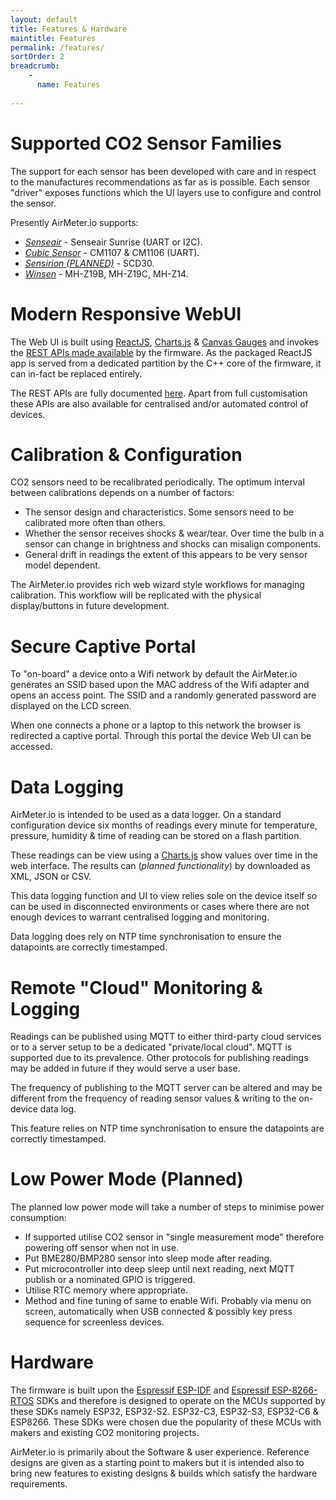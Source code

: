 ```yaml
---
layout: default
title: Features & Hardware
maintitle: Features
permalink: /features/
sortOrder: 2
breadcrumb:
    - 
      name: Features
      
---
```


# Supported CO2 Sensor Families

The support for each sensor has been developed with care and in respect to the manufactures recommendations as far as is possible. Each sensor "driver" exposes functions which the UI layers use to configure and control the sensor. 

Presently AirMeter.io supports:
- [*Senseair*](https://senseair.com) - Senseair Sunrise (UART or I2C).
- [*Cubic Sensor*](https://www.en.gassensor.com.cn) - CM1107 & CM1106 (UART).
- [*Sensirion (PLANNED)*](https://www.sensirion.com/en) - SCD30.
- [*Winsen*](https://www.winsen-sensor.com) - MH-Z19B, MH-Z19C, MH-Z14.

# Modern Responsive WebUI

The Web UI is built using [ReactJS](https://reactjs.org), [Charts.js](https://www.chartjs.org/)  & [Canvas Gauges](https://canvas-gauges.com/) and invokes the [REST APIs made available](/api) by the firmware. As the packaged ReactJS app is served from a dedicated partition by the C++ core of the firmware, it can in-fact be replaced entirely.

The REST APIs are fully documented [here](/api). Apart from full customisation these APIs are also available for centralised and/or automated control of devices.

# Calibration & Configuration

CO2 sensors need to be recalibrated periodically. The optimum interval between calibrations depends on a number of factors:
- The sensor design and characteristics. Some sensors need to be calibrated more often than others.
- Whether the sensor receives shocks & wear/tear. Over time the bulb in a sensor can change in brightness and shocks can misalign components.
- General drift in readings the extent of this appears to be very sensor model dependent.

The AirMeter.io provides rich web wizard style workflows for managing calibration. This workflow will be replicated with the physical display/buttons in future development.




# Secure Captive Portal

To "on-board" a device onto a Wifi network by default the AirMeter.io generates an SSID based upon the MAC address of the Wifi adapter and opens an access point. The SSID and a randomly generated password are displayed on the LCD screen.

When one connects a phone or a laptop to this network the browser is redirected a captive portal. Through this portal the device Web UI can be accessed.

# Data Logging

AirMeter.io is intended to be used as a data logger. On a standard configuration device six months of readings every minute for temperature, pressure, humidity & time of reading can be stored on a flash partition.

These readings can be view using a [Charts.js](https://www.chartjs.org/) show values over time in the web interface. The results can (*planned functionality*) by downloaded as XML, JSON or CSV.

This data logging function and UI to view relies sole on the device itself so can be used in disconnected environments or cases where there are not enough devices to warrant centralised logging and monitoring.

Data logging does rely on NTP time synchronisation to ensure the datapoints are correctly timestamped.

# Remote "Cloud" Monitoring & Logging

Readings can be published using MQTT to either third-party cloud services or to a server setup to be a dedicated "private/local cloud". MQTT is supported due to its prevalence. Other protocols for publishing readings may be added in future if they would serve a user base.

The frequency of publishing to the MQTT server can be altered and may be different from the frequency of reading sensor values & writing to the on-device data log.

This feature relies on NTP time synchronisation to ensure the datapoints are correctly timestamped.

# Low Power Mode (Planned)

The planned low power mode will take a number of steps to minimise power consumption:
- If supported utilise CO2 sensor in "single measurement mode" therefore powering off sensor when not in use.
- Put BME280/BMP280 sensor into sleep mode after reading.
- Put microcontroller into deep sleep until next reading, next MQTT publish or a nominated GPIO is triggered.
- Utilise RTC memory where appropriate.
- Method and fine tuning of same to enable Wifi. Probably via menu on screen, automatically when USB connected & possibly key press sequence for screenless devices.


# Hardware 
The firmware is built upon the [Espressif ESP-IDF](https://github.com/espressif/esp-idf) and [Espressif ESP-8266-RTOS](https://github.com/espressif/ESP8266_RTOS_SDK) SDKs and therefore is designed to operate on the MCUs supported by these SDKs namely ESP32, ESP32-S2. ESP32-C3, ESP32-S3, ESP32-C6 & ESP8266. These SDKs were chosen due the popularity of these MCUs with makers and existing CO2 monitoring projects.

AirMeter.io is primarily about the Software & user experience. Reference designs are given as a starting point to makers but it is intended also to bring new features to existing designs & builds which satisfy the hardware requirements.
